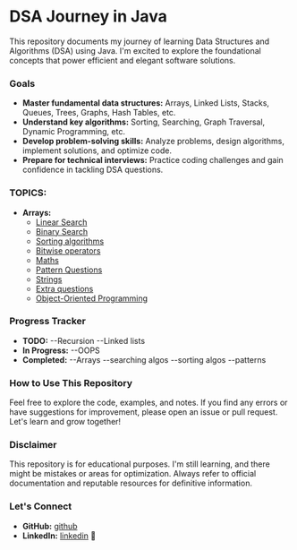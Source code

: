 # DSA Journey in Java

This repository documents my journey of learning Data Structures and Algorithms (DSA) using Java. I'm excited to explore the foundational concepts that power efficient and elegant software solutions.

### Goals

- **Master fundamental data structures:** Arrays, Linked Lists, Stacks, Queues, Trees, Graphs, Hash Tables, etc.
- **Understand key algorithms:** Sorting, Searching, Graph Traversal, Dynamic Programming, etc.
- **Develop problem-solving skills:** Analyze problems, design algorithms, implement solutions, and optimize code.
- **Prepare for technical interviews:** Practice coding challenges and gain confidence in tackling DSA questions.

### TOPICS:

- **Arrays:** 
    - [Linear Search](https://github.com/Ayushcode10/DSA-JAVA/tree/main/src/com/LinearSearch)
    - [Binary Search](https://github.com/Ayushcode10/DSA-JAVA/tree/main/src/com/BinarySearch)
    - [Sorting algorithms](https://github.com/Ayushcode10/DSA-JAVA/tree/main/src/com/Sorting)
    - [Bitwise operators](https://github.com/Ayushcode10/DSA-JAVA/tree/main/src/com/Bitwise)
    - [Maths](https://github.com/Ayushcode10/DSA-JAVA/tree/main/src/com/Maths)
    - [Pattern Questions](https://github.com/Ayushcode10/DSA-JAVA/tree/main/src/com/Patterns)
    - [Strings](https://github.com/Ayushcode10/DSA-JAVA/tree/main/src/com/Strings)
    - [Extra questions](https://github.com/Ayushcode10/DSA-JAVA/tree/main/src/com/javvaQues)
    - [Object-Oriented Programming](https://github.com/Ayushcode10/DSA-JAVA/tree/main/src/com/OOPS)


### Progress Tracker

- **TODO:** 
        --Recursion
        --Linked lists
- **In Progress:** 
        --OOPS
- **Completed:** 
        --Arrays
        --searching algos
        --sorting algos
        --patterns 

### How to Use This Repository

Feel free to explore the code, examples, and notes. If you find any errors or have suggestions for improvement, please open an issue or pull request. Let's learn and grow together!

### Disclaimer

This repository is for educational purposes. I'm still learning, and there might be mistakes or areas for optimization. Always refer to official documentation and reputable resources for definitive information.

### Let's Connect

- **GitHub:** [github](https://github.com/Ayushcode10)
- **LinkedIn:** [linkedin](https://www.linkedin.com/in/Ayushsaxena10/)
🚀